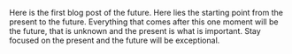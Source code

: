 Here is the first blog post of the future. Here lies the starting point from the present to the future.
Everything that comes after this one moment will be the future, that is unknown and the present is what is important. 
Stay focused on the present and the future will be exceptional. 
